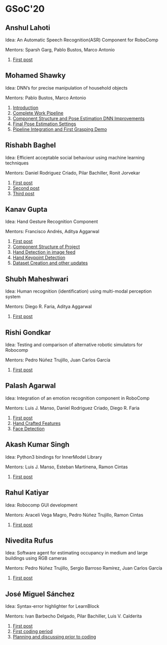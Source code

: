 # GSoC'20

## Anshul Lahoti	

Idea: An Automatic Speech Recognition(ASR) Component for RoboComp  

Mentors: Sparsh Garg, Pablo Bustos, Marco Antonio

1. [First post](/web/gsoc/2020/posts/anshul_lahoti/post01)

## Mohamed Shawky

Idea: DNN’s for precise manipulation of household objects  

Mentors: Pablo Bustos, Marco Antonio

1. [Introduction](/web/gsoc/2020/posts/mohamed_shawky/post01)
2. [Complete Work Pipeline](/web/gsoc/2020/posts/mohamed_shawky/post02)
3. [Component Structure and Pose Estimation DNN Improvements](/web/gsoc/2020/posts/mohamed_shawky/post03)
4. [Final Pose Estimation Settings](/web/gsoc/2020/posts/mohamed_shawky/post04)
5. [Pipeline Integration and First Grasping Demo](/web/gsoc/2020/posts/mohamed_shawky/post05)

## Rishabh Baghel

Idea: Efficient acceptable social behaviour using machine learning techniques  

Mentors: Daniel Rodriguez Criado, Pilar Bachiller, Ronit Jorvekar

1. [First post](/web/gsoc/2020/posts/rishabh_baghel/post01)
2. [Second post](/web/gsoc/2020/posts/rishabh_baghel/post02)
3. [Third post](/web/gsoc/2020/posts/rishabh_baghel/post03)


## Kanav Gupta

Idea: Hand Gesture Recognition Component  

Mentors: Francisco Andrés, Aditya Aggarwal

1. [First post](/web/gsoc/2020/posts/kanav/post01)
2. [Component Structure of Project](/web/gsoc/2020/posts/kanav/ComponentStructure)
3. [Hand Detection in image feed](/web/gsoc/2020/posts/kanav/HandDetection)
4. [Hand Keypoint Detection](/web/gsoc/2020/posts/kanav/HandKeypoint)
5. [Dataset Creation and other updates](/web/gsoc/2020/posts/kanav/DatasetCreation)

## Shubh Maheshwari

Idea: Human recognition (identification) using multi-modal perception system  

Mentors: Diego R. Faria, Aditya Aggarwal

1. [First post](/web/gsoc/2020/posts/shubh_maheshwari/post01)

## Rishi Gondkar

Idea: Testing and comparison of alternative robotic simulators for Robocomp  

Mentors: Pedro Núñez Trujillo, Juan Carlos García

1. [First post](/web/gsoc/2020/posts/rishi_gondkar/post01)

## Palash Agarwal

Idea: Integration of an emotion recognition component in RoboComp  

Mentors: Luis J. Manso, Daniel Rodriguez Criado, Diego R. Faria

1. [First post](/web/gsoc/2020/posts/palash_agarwal/post01)
2. [Hand Crafted Features](/web/gsoc/2020/posts/palash_agarwal/HandCraftedFeatures)
3. [Face Detection](/web/gsoc/2020/posts/palash_agarwal/FaceDetection)

## Akash Kumar Singh

Idea: Python3 bindings for InnerModel Library  

Mentors: Luis J. Manso, Esteban Martinena, Ramon Cintas

1. [First post](/web/gsoc/2020/posts/akash_kumar_singh/post01)

## Rahul Katiyar

Idea: Robocomp GUI development  

Mentors: Araceli Vega Magro, Pedro Núñez Trujillo, Ramon Cintas

1. [First post](/web/gsoc/2020/posts/rahul_katiyar/post01)


## Nivedita Rufus

Idea: Software agent for estimating occupancy in medium and large buildings using RGB cameras  

Mentors: Pedro Núñez Trujillo, Sergio Barroso Ramírez, Juan Carlos García

1. [First post](/web/gsoc/2020/posts/nivedita_rufus/post01)


## José Miguel Sánchez

Idea: Syntax-error highlighter for LearnBlock  

Mentors: Ivan Barbecho Delgado, Pilar Bachiller, Luis V. Calderita

1. [First post](/web/gsoc/2020/posts/jose_miguel_sanchez/post01)
2. [First coding period](/web/gsoc/2020/posts/jose_miguel_sanchez/post02)
3. [Planning and discussing prior to coding](/web/gsoc/2020/posts/jose_miguel_sanchez/post03)
